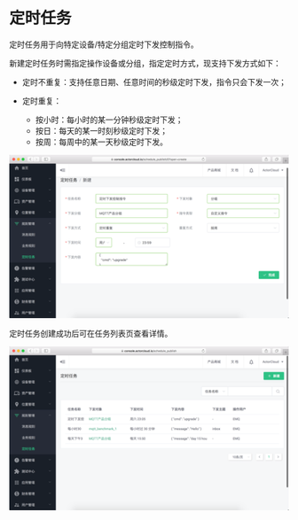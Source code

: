 # 定时任务

定时任务用于向特定设备/特定分组定时下发控制指令。

新建定时任务时需指定操作设备或分组，指定定时方式，现支持下发方式如下：

- 定时不重复：支持任意日期、任意时间的秒级定时下发，指令只会下发一次；

- 定时重复：
  - 按小时：每小时的某一分钟秒级定时下发；
  - 按日：每天的某一时刻秒级定时下发；
  - 按周：每周中的某一天秒级定时下发。

![](/assets/schedule.png)

定时任务创建成功后可在任务列表页查看详情。

![](/assets/schedule_list.png)
